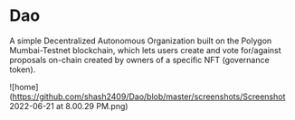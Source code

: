 # Dao
A simple Decentralized Autonomous Organization built on the Polygon Mumbai-Testnet blockchain, which lets users create and vote for/against proposals on-chain created by owners of a specific NFT (governance token).

![home](https://github.com/shash2409/Dao/blob/master/screenshots/Screenshot 2022-06-21 at 8.00.29 PM.png)
